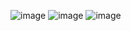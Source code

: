 ![image](https://github.com/user-attachments/assets/733439c3-c211-4c0a-9ba7-53e77a675139)
![image](https://github.com/user-attachments/assets/98e15bc3-5ac9-4e20-adf1-cc5a6900519b)
![image](https://github.com/user-attachments/assets/d5d3865b-b4c0-464b-ae3c-c8d99e3ed3b4)





